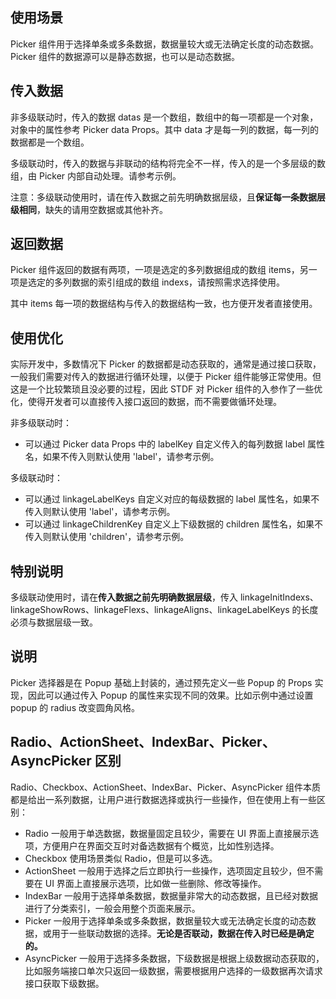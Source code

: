 ## 使用场景

Picker 组件用于选择单条或多条数据，数据量较大或无法确定长度的动态数据。Picker 组件的数据源可以是静态数据，也可以是动态数据。

## 传入数据

非多级联动时，传入的数据 datas 是一个数组，数组中的每一项都是一个对象，对象中的属性参考 Picker data Props。其中 data 才是每一列的数据，每一列的数据都是一个数组。

多级联动时，传入的数据与非联动的结构将完全不一样，传入的是一个多层级的数组，由 Picker 内部自动处理。请参考示例。

注意：多级联动使用时，请在传入数据之前先明确数据层级，且**保证每一条数据层级相同**，缺失的请用空数据或其他补齐。

## 返回数据

Picker 组件返回的数据有两项，一项是选定的多列数据组成的数组 items，另一项是选定的多列数据的索引组成的数组 indexs，请按照需求选择使用。

其中 items 每一项的数据结构与传入的数据结构一致，也方便开发者直接使用。

## 使用优化

实际开发中，多数情况下 Picker 的数据都是动态获取的，通常是通过接口获取，一般我们需要对传入的数据进行循环处理，以便于 Picker 组件能够正常使用。但这是一个比较繁琐且没必要的过程，因此 STDF 对 Picker 组件的入参作了一些优化，使得开发者可以直接传入接口返回的数据，而不需要做循环处理。

非多级联动时：

- 可以通过 Picker data Props 中的 labelKey 自定义传入的每列数据 label 属性名，如果不传入则默认使用 'label'，请参考示例。

多级联动时：

- 可以通过 linkageLabelKeys 自定义对应的每级数据的 label 属性名，如果不传入则默认使用 'label'，请参考示例。
- 可以通过 linkageChildrenKey 自定义上下级数据的 children 属性名，如果不传入则默认使用 'children'，请参考示例。

## 特别说明

多级联动使用时，请在**传入数据之前先明确数据层级**，传入 linkageInitIndexs、linkageShowRows、linkageFlexs、linkageAligns、linkageLabelKeys 的长度必须与数据层级一致。

## 说明

Picker 选择器是在 Popup 基础上封装的，通过预先定义一些 Popup 的 Props 实现，因此可以通过传入 Popup 的属性来实现不同的效果。比如示例中通过设置 popup 的 radius 改变圆角风格。

## Radio、ActionSheet、IndexBar、Picker、AsyncPicker 区别

Radio、Checkbox、ActionSheet、IndexBar、Picker、AsyncPicker 组件本质都是给出一系列数据，让用户进行数据选择或执行一些操作，但在使用上有一些区别：

- Radio 一般用于单选数据，数据量固定且较少，需要在 UI 界面上直接展示选项，方便用户在界面交互时对备选数据有个概览，比如性别选择。
- Checkbox 使用场景类似 Radio，但是可以多选。
- ActionSheet 一般用于选择之后立即执行一些操作，选项固定且较少，但不需要在 UI 界面上直接展示选项，比如做一些删除、修改等操作。
- IndexBar 一般用于选择单条数据，数据量非常大的动态数据，且已经对数据进行了分类索引，一般会用整个页面来展示。
- Picker 一般用于选择单条或多条数据，数据量较大或无法确定长度的动态数据，或用于一些联动数据的选择。**无论是否联动，数据在传入时已经是确定的。**
- AsyncPicker 一般用于选择多条数据，下级数据是根据上级数据动态获取的，比如服务端接口单次只返回一级数据，需要根据用户选择的一级数据再次请求接口获取下级数据。
